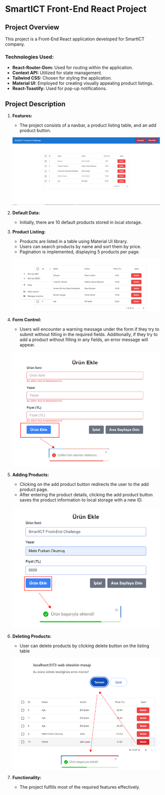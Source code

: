 # SmartICT Front-End React Project

## Project Overview
This project is a Front-End React application developed for SmartICT company.

### Technologies Used:
- **React-Router-Dom:** Used for routing within the application.
- **Context API:** Utilized for state management.
- **Tailwind CSS:** Chosen for styling the application.
- **Material UI:** Employed for creating visually appealing product listings.
- **React-Toastify:** Used for pop-up notifications.

## Project Description
1. **Features:**
   - The project consists of a navbar, a product listing table, and an add product button.
     
   ![ProductList](./src/assets/productlist.png)
   
2. **Default Data:**
   - Initially, there are 10 default products stored in local storage.

3. **Product Listing:**
   - Products are listed in a table using Material UI library.
   - Users can search products by name and sort them by price.
   - Pagination is implemented, displaying 5 products per page.

   ![ProductList](./src/assets/sorting-filtering.png)

4. **Form Control:**
   - Users will encounter a warning message under the form if they try to submit without filling in the required fields. Additionally, if they try to add a product without filling in any fields, an error message will appear.

    ![ProductList](./src/assets/form-control.png)


5. **Adding Products:**
   - Clicking on the add product button redirects the user to the add product page.
   - After entering the product details, clicking the add product button saves the product information to local storage with a new ID.

   ![ProductList](./src/assets/add-produt.png)


6. **Deleting Products:**
   - User can delete products by clicking delete button on the listing table

    ![ProductList](./src/assets/delete-product.png)

7. **Functionality:**
   - The project fulfills most of the required features effectively.

